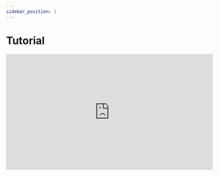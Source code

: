 ```yaml
---
sidebar_position: 1
---
```


# Tutorial

<iframe width="560" height="315" src="https://www.youtube.com/embed/82O4Sn-UWlo" title="YouTube video player" frameborder="0" allow="accelerometer; autoplay; clipboard-write; encrypted-media; gyroscope; picture-in-picture" allowfullscreen></iframe>
